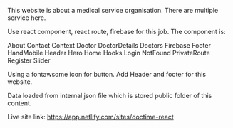 This website is about a medical service organisation. There are multiple service here.

Use react component, react route, firebase for this job. The component is:

About
Contact
Context
Doctor
DoctorDetails
Doctors
Firebase
Footer
HandMobile
Header
Hero
Home
Hooks
Login
NotFound
PrivateRoute
Register
Slider

Using a fontawsome icon for button. Add Header and footer for this website.

Data loaded from internal json file which is stored public folder of this content.

Live site link: https://app.netlify.com/sites/doctime-react
